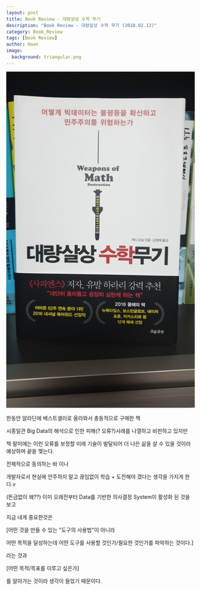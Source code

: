 ```yaml
---
layout: post
title: Book Review - 대량살상 수학 무기
description: "Book Review - 대량살상 수학 무기 (2018.02.12)" 
category: Book_Review
tags: [Book Review]
author: Haan
image:
  background: triangular.png
---
```

<img src="/assets/img/mathweapon.png">
<br/>
<p>한동안 알라딘에 베스트셀러로 올라와서 충동적으로 구매한 책</p>
<p>시종일관 Big Data의 해석으로 인한 피해(? 오류?)사례를 나열하고 비판하고 있지만</p>
<p>책 말미에는 이런 오류를 보정할 미래 기술이 발달되어 더 나은 삶을 살 수 있을 것이라 예상하며 끝을 맺는다.</p>
<p>전체적으로 동의하는 바 이나</p>
<p>개발자로서 현실에 안주하지 말고 끊임없이 학습 + 도전해야 겠다는 생각을 가지게 한다.v
<p>(뜬금없이 왜??) 이미 오래전부터 Data를 기반한 의사결정 System이 활성화 된 것을보고</p>
<p>지금 내게 중요한것은 </p>
<p>[어떤 것을 만들 수 있는 "도구의 사용법"이 아니라 </p>
<p>어떤 목적을 달성하는데 어떤 도구를 사용할 것인가/필요한 것인가를 파악하는 것이다.]</p>
<p>라는 것과 </p>
<p>[어떤 목적/목표를 이루고 싶은가]</p>
<p>를 알아가는 것이라 생각이 들었기 때문이다.</p>
